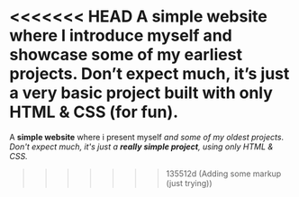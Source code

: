 <<<<<<< HEAD
A simple website where I introduce myself and showcase some of my earliest projects. 
Don’t expect much, it’s just a very basic project built with only HTML & CSS (for fun).
=======
A **simple website** where i present myself _and some of my oldest projects_.
_Don't expect much, it's just a **really simple project**, using only HTML & CSS._
>>>>>>> 135512d (Adding some markup (just trying))
